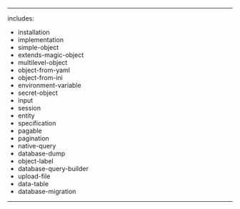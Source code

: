 <!doctype html> 
<html lang="en"> 
<head> 
<title>MagicObject User Manual</title> 
<link rel="stylesheet" type="text/css" href="css/css.css" /> 
<script type="text/javascript" src="js/js.js"></script> 
</head>

<body onload="doStuff()"> 

<div class="articles">

---
includes:
  - installation
  - implementation
  - simple-object
  - extends-magic-object
  - multilevel-object
  - object-from-yaml
  - object-from-ini
  - environment-variable
  - secret-object
  - input
  - session
  - entity
  - specification
  - pagable
  - pagination
  - native-query
  - database-dump
  - object-label
  - database-query-builder
  - upload-file
  - data-table
  - database-migration
---
</div>

<div id="nav"> 
  <ul>  
  </ul>
</div>

</body>
</html>